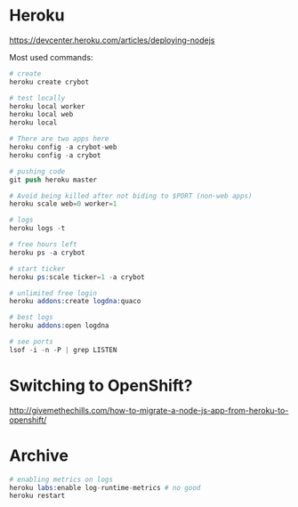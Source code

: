 # Heroku

https://devcenter.heroku.com/articles/deploying-nodejs

Most used commands:

```s
# create
heroku create crybot

# test locally
heroku local worker
heroku local web
heroku local

# There are two apps here
heroku config -a crybot-web
heroku config -a crybot

# pushing code
git push heroku master

# Avoid being killed after not biding to $PORT (non-web apps)
heroku scale web=0 worker=1

# logs
heroku logs -t

# free hours left
heroku ps -a crybot

# start ticker
heroku ps:scale ticker=1 -a crybot

# unlimited free login
heroku addons:create logdna:quaco

# best logs
heroku addons:open logdna

# see ports
lsof -i -n -P | grep LISTEN
```

# Switching to OpenShift?

http://givemethechills.com/how-to-migrate-a-node-js-app-from-heroku-to-openshift/


# Archive

```s
# enabling metrics on logs
heroku labs:enable log-runtime-metrics # no good
heroku restart
```

